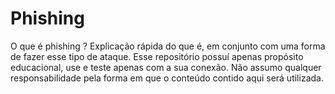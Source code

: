 # Phishing
O que é phishing ? Explicação rápida do que é, em conjunto com uma forma de fazer esse tipo de ataque. Esse repositório possuí apenas propósito educacional, use e teste apenas com a sua conexão. Não assumo qualquer responsabilidade pela forma em que o conteúdo contido aqui será utilizada.
